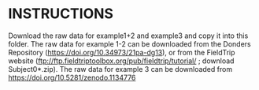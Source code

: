 # INSTRUCTIONS
Download the raw data for example1+2 and example3 and copy it into this folder.
The raw data for example 1-2 can be downloaded from the Donders Repository (https://doi.org/10.34973/21pa-dg13), or from the FieldTrip website (ftp://ftp.fieldtriptoolbox.org/pub/fieldtrip/tutorial/ ; download Subject0*.zip).
The raw data for example 3 can be downloaded from https://doi.org/10.5281/zenodo.1134776